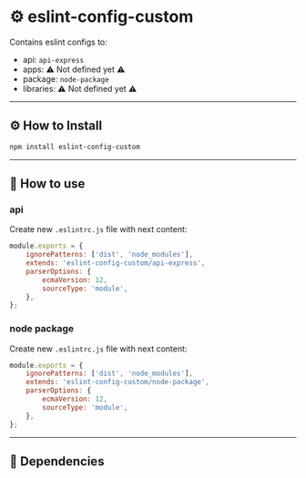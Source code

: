 # ⚙️ eslint-config-custom

Contains eslint configs to:

- api: `api-express`
- apps: ⚠ Not defined yet ⚠️
- package: `node-package`
- libraries: ⚠ Not defined yet ⚠️

---

## ⚙ How to Install

```bash
npm install eslint-config-custom
```

---

## 👀 How to use

### api

Create new `.eslintrc.js` file with next content:

```jsx
module.exports = {
	ignorePatterns: ['dist', 'node_modules'],
	extends: 'eslint-config-custom/api-express',
	parserOptions: {
		ecmaVersion: 12,
		sourceType: 'module',
	},
};
```

### node package

Create new `.eslintrc.js` file with next content:

```jsx
module.exports = {
	ignorePatterns: ['dist', 'node_modules'],
	extends: 'eslint-config-custom/node-package',
	parserOptions: {
		ecmaVersion: 12,
		sourceType: 'module',
	},
};
```

---

## 🔁 Dependencies
